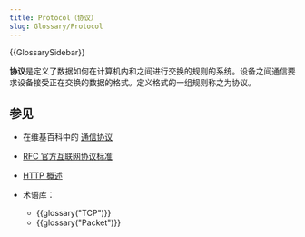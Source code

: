 ```yaml
---
title: Protocol（协议）
slug: Glossary/Protocol
---
```


{{GlossarySidebar}}

**协议**是定义了数据如何在计算机内和之间进行交换的规则的系统。设备之间通信要求设备接受正在交换的数据的格式。定义格式的一组规则称之为协议。

## 参见

- 在维基百科中的 [通信协议](https://zh.wikipedia.org/wiki/通信协议)
- [RFC 官方互联网协议标准](https://www.rfc-editor.org/standards)
- [HTTP 概述](/zh-CN/docs/Web/HTTP/Overview)
- 术语库：

  - {{glossary("TCP")}}
  - {{glossary("Packet")}}
